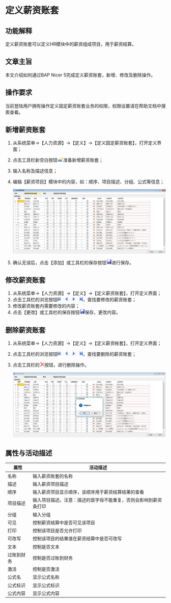 # 定义薪资账套

## 功能解释

定义薪资账套可以定义HR模块中的薪资组成项目，用于薪资结算。

## 文章主旨

本文介绍如何通过BAP Nicer 5完成定义薪资账套，新增、修改及删除操作。

## 操作要求

当前登陆用户拥有操作定义固定薪资账套业务的权限，权限设置请在帮助文档中搜索查看。

## 新增薪资账套

1. 从系统菜单->【人力资源】->【定义】->【定义固定薪资账套】，打开定义界面；

2. 点击工具栏新空白按钮![](images/kban.png)准备新增薪资账套；

3. 输入名称及描述信息；

4. 编辑【薪资项目】模块中的内容，如：顺序、项目描述、分组、公式等信息；

   ![](images/dyxzzt1.png)

5. 确认无误后，点击【添加】或工具栏的保存按钮![](images/bcan.png)进行保存。

## 修改薪资账套

1. 从系统菜单->【人力资源】->【定义】->【定义薪资账套】，打开定义界面；
2. 点击工具栏的浏览按钮![](images/cg003.png)，查找要修改的薪资账套；
3. 修改薪资账套内需要修改的内容；
4. 点击【更改】或工具栏的保存按钮![](images/bcan.png)保存，更改内容。

## 删除薪资账套

1. 从系统菜单->【人力资源】->【定义】->【定义薪资帐套】，打开定义界面；

2. 点击工具栏的浏览按钮![](images/cg003.png)，查找要删除的薪资账套；

3. 点击工具栏的![](images/cgdel.png)按钮，进行删除操作。

   ![](images/dyxzzt2.png)

## 属性与活动描述

| **属性**   | **活动描述**                                                 |
| ---------- | ------------------------------------------------------------ |
| 名称       | 输入薪资账套的名称                                           |
| 描述       | 输入薪资项目描述                                             |
| 顺序       | 输入薪资项目显示顺序，该顺序用于薪资结算结果的查看           |
| 项目描述   | 输入项目描述。注意：描述的首字母不能重复，否则会影响到薪资条打印 |
| 分组       | 输入分组                                                     |
| 可见       | 控制薪资结算中是否可见该项目                                 |
| 打印       | 控制该项目是否允许打印                                       |
| 可改写     | 控制该项目的结果值在薪资结算中是否可改写                     |
| 文本       | 控制是否文本                                                 |
| 过账到财务 | 控制是否过账到财务                                           |
| 激活       | 控制是否激活                                                 |
| 公式名     | 显示公式名称                                                 |
| 公式标识   | 显示公式标识                                                 |
| 公式内容   | 显示公式内容                                                 |